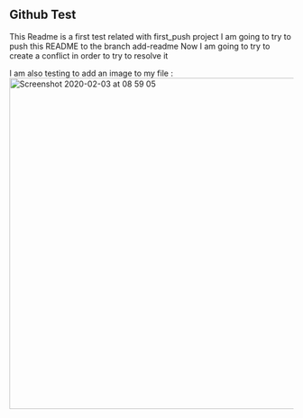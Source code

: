 ## Github Test
This Readme is a first test related with first_push project
I am going to try to push this README to the branch add-readme
Now I am going to try to create a conflict in order to try to resolve it

I am also testing to add an image to my file : 
<img width="588" alt="Screenshot 2020-02-03 at 08 59 05" src="https://user-images.githubusercontent.com/39001717/74173311-3638f680-4c32-11ea-897f-a9694c358b7a.png">


